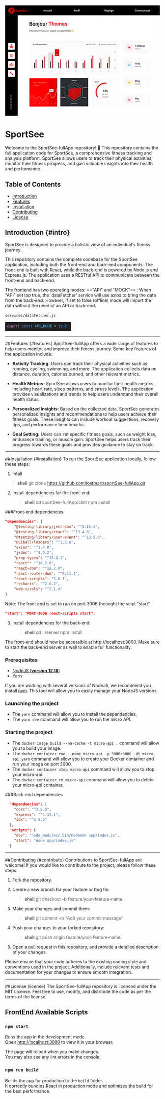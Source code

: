 ![alt text](dashboard.jpg)

# SportSee

Welcome to the SportSee-fullApp repository! 👋
This repository contains the full application code for SportSee, a comprehensive fitness tracking and analysis platform. SportSee allows users to track their physical activities, monitor their fitness progress, and gain valuable insights into their health and performance.

## Table of Contents

- [Introduction](#intro)
- [Features](#features)
- [Installation](#installation)
- [Contributing](#contribute)
- [License](#license)

## Introduction {#intro}

SportSee is designed to provide a holistic view of an individual's fitness journey.

This repository contains the complete codebase for the SportSee application, including both the front-end and back-end components. The front-end is built with React, while the back-end is powered by Node.js and Express.js. The application uses a RESTful API to communicate between the front-end and back-end.

The frontend has two operating modes: =="API" and "MOCK"==
: When "API" set top true, the 'dataFetcher' service will use axios to bring the data from the back-end. However, if set to false (offline) mode will import the data without the need of an API or back-end.

`services/dataFetcher.js`

![alt text](api-mode.png)

---

##Features {#features}
SportSee-fullApp offers a wide range of features to help users monitor and improve their fitness journey. Some key features of the application include:

- **Activity Tracking:** Users can track their physical activities such as running, cycling, swimming, and more. The application collects data on distance, duration, calories burned, and other relevant metrics.

- **Health Metrics:** SportSee allows users to monitor their health metrics, including heart rate, sleep patterns, and stress levels. The application provides visualizations and trends to help users understand their overall health status.

- **Personalized Insights:** Based on the collected data, SportSee generates personalized insights and recommendations to help users achieve their fitness goals. These insights can include workout suggestions, recovery tips, and performance benchmarks.

- **Goal Setting:** Users can set specific fitness goals, such as weight loss, endurance training, or muscle gain. SportSee helps users track their progress towards these goals and provides guidance to stay on track.

---

##Installation {#installation}
To run the SportSee application locally, follow these steps:

1. Intall

> **shell**
> git clone https://github.com/lostmart/sportSee-fullApp.git

2. Install dependencies for the front-end:

   > **shell**
   > cd sportSee-fullApp/clint
   > npm install

###Front-end dependencies

```json
"dependencies": {
    "@testing-library/jest-dom": "^5.16.5",
    "@testing-library/react": "^13.4.0",
    "@testing-library/user-event": "^13.5.0",
    "@uiball/loaders": "^1.2.6",
    "axios": "^1.4.0",
    "jsdoc": "^4.0.2",
    "prop-types": "^15.8.1",
    "react": "^18.2.0",
    "react-dom": "^18.2.0",
    "react-router-dom": "^6.11.1",
    "react-scripts": "5.0.1",
    "recharts": "^2.6.2",
    "web-vitals": "^2.1.4"
}
```

Note: The front end is set to run on port 3006 theought the scipt "start"

```json
"start": "PORT=3006 react-scripts start",
```

3. Install dependencies for the back-end:
   > **shell**
   > cd ../server
   > npm install

The front-end should now be accessible at http://localhost:3000. Make sure to start the back-end server as well to enable full functionality.

### Prerequisites

- [NodeJS (**version 12.18**)](https://nodejs.org/en/)
- [Yarn](https://yarnpkg.com/)

If you are working with several versions of NodeJS, we recommend you install [nvm](https://github.com/nvm-sh/nvm). This tool will allow you to easily manage your NodeJS versions.

### Launching the project

- The `yarn` command will allow you to install the dependencies.
- The `yarn dev` command will allow you to run the micro API.

### Starting the project

- The `docker image build --no-cache -t micro-api .` command will allow you to build your image.
- The `docker container run --name micro-api -p 3000:3000 -dt micro-api yarn` command will allow you to create your Docker container and run your image on port 3000.
- The `docker container stop micro-api` command will allow you to stop your micro-api.
- The `docker container rm micro-api` command will allow you to delete your micro-api container.

###Back-end dependencies

```json
  "dependencies": {
    "cors": "^2.8.5",
    "express": "^4.17.1",
    "idx": "^2.5.6"
  },
  "scripts": {
    "dev": "node_modules/.bin/nodemon app/index.js",
    "start": "node app/index.js"
  }
```

---

##Contributing {#contribute}
Contributions to SportSee-fullApp are welcome! If you would like to contribute to the project, please follow these steps:

1. Fork the repository.
2. Create a new branch for your feature or bug fix:

   > **shell**
   > git checkout -b feature/your-feature-name

3. Make your changes and commit them:

   > **shell**
   > git commit -m "Add your commit message"

4. Push your changes to your forked repository:

   > **shell**
   > git push origin feature/your-feature-name

5. Open a pull request in this repository, and provide a detailed description of your changes.

Please ensure that your code adheres to the existing coding style and conventions used in the project. Additionally, include relevant tests and documentation for your changes to ensure smooth integration.

---

##License {license}
The SportSee-fullApp repository is licensed under the MIT License. Feel free to use, modify, and distribute the code as per the terms of the license.

## FrontEnd Available Scripts

### `npm start`

Runs the app in the development mode.\
Open [http://localhost:3000](http://localhost:3000) to view it in your browser.

The page will reload when you make changes.\
You may also see any lint errors in the console.

### `npm run build`

Builds the app for production to the `build` folder.\
It correctly bundles React in production mode and optimizes the build for the best performance.
